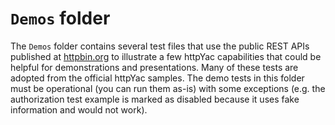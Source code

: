 # `Demos` folder

The `Demos` folder contains several test files that use the public REST APIs published at [httpbin.org](https://httpbin.org/) to illustrate a few httpYac capabilities that could be helpful for demonstrations and presentations. Many of these tests are adopted from the official httpYac samples. The demo tests in this folder must be operational (you can run them as-is) with some exceptions (e.g. the authorization test example is marked as disabled because it uses fake information and would not work).
